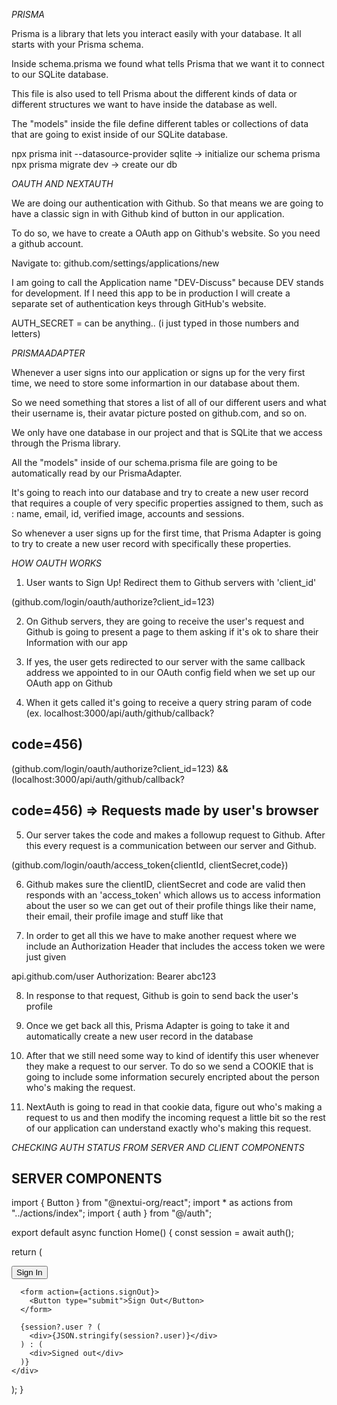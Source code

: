 _PRISMA_

Prisma is a library that lets you interact easily with your database. It all starts with your Prisma schema.

Inside schema.prisma we found what tells Prisma that we want it to connect to our SQLite database.

This file is also used to tell Prisma about the different kinds of data or different structures we want to have inside the database as well.

The "models" inside the file define different tables or collections of data that are going to exist inside of our SQLite database.

npx prisma init --datasource-provider sqlite -> initialize our schema prisma
npx prisma migrate dev -> create our db

_OAUTH AND NEXTAUTH_

We are doing our authentication with Github. So that means we are going to have a classic sign in with Github kind of button in our application.

To do so, we have to create a OAuth app on Github's website. So you need a github account.

Navigate to: github.com/settings/applications/new

I am going to call the Application name "DEV-Discuss" because DEV stands for development. If I need this app to be in production I will create a separate set of authentication keys through GitHub's website.

AUTH_SECRET = can be anything.. (i just typed in those numbers and letters)

_PRISMAADAPTER_

Whenever a user signs into our application or signs up for the very first time, we need to store some informartion in our database about them.

So we need something that stores a list of all of our different users and what their username is, their avatar picture posted on github.com, and so on.

We only have one database in our project and that is SQLite that we access through the Prisma library.

All the "models" inside of our schema.prisma file are going to be automatically read by our PrismaAdapter.

It's going to reach into our database and try to create a new user record that requires a couple of very specific properties assigned to them, such as : name, email, id, verified image, accounts and sessions.

So whenever a user signs up for the first time, that Prisma Adapter is going to try to create a new user record with specifically these properties.

_HOW OAUTH WORKS_

1. User wants to Sign Up! Redirect them to Github servers with 'client_id'

(github.com/login/oauth/authorize?client_id=123)

2. On Github servers, they are going to receive the user's request and Github is going to present a page to them asking if it's ok to share their Information with our app

3. If yes, the user gets redirected to our server with the same callback address we appointed to in our OAuth config field when we set up our OAuth app on Github

4. When it gets called it's going to receive a query string param of code (ex. localhost:3000/api/auth/github/callback?

## code=456)

(github.com/login/oauth/authorize?client_id=123) && (localhost:3000/api/auth/github/callback?

## code=456) => Requests made by user's browser

5. Our server takes the code and makes a followup request to Github. After this every request is a communication between our server and Github.

(github.com/login/oauth/access_token{clientId, clientSecret,code})

6. Github makes sure the clientID, clientSecret and code are valid then responds with an 'access_token' which allows us to access information about the user so we can get out of their profile things like their name, their email, their profile image and stuff like that

7. In order to get all this we have to make another request where we include an Authorization Header that includes the access token we were just given

api.github.com/user Authorization: Bearer abc123

8. In response to that request, Github is goin to send back the user's profile

9. Once we get back all this, Prisma Adapter is going to take it and automatically create a new user record in the database

10. After that we still need some way to kind of identify this user whenever they make a request to our server. To do so we send a COOKIE that is going to include some information securely encripted about the person who's making the request.

11. NextAuth is going to read in that cookie data, figure out who's making a request to us and then modify the incoming request a little bit so the rest of our application can understand exactly who's making this request.

_CHECKING AUTH STATUS FROM SERVER AND CLIENT COMPONENTS_

## SERVER COMPONENTS

import { Button } from "@nextui-org/react";
import \* as actions from "../actions/index";
import { auth } from "@/auth";

export default async function Home() {
const session = await auth();

return (

<div>
<form action={actions.signIn}>
<Button type="submit">Sign In</Button>
</form>

      <form action={actions.signOut}>
        <Button type="submit">Sign Out</Button>
      </form>

      {session?.user ? (
        <div>{JSON.stringify(session?.user)}</div>
      ) : (
        <div>Signed out</div>
      )}
    </div>

);
}
